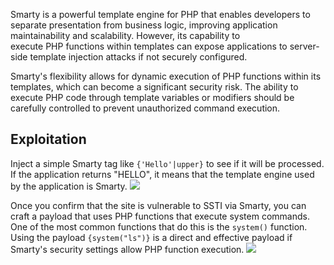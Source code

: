 Smarty is a powerful template engine for PHP that enables developers to separate presentation from business logic, improving application maintainability and scalability. However, its capability to execute PHP functions within templates can expose applications to server-side template injection attacks if not securely configured.

Smarty's flexibility allows for dynamic execution of PHP functions within its templates, which can become a significant security risk. The ability to execute PHP code through template variables or modifiers should be carefully controlled to prevent unauthorized command execution.

##  Exploitation
Inject a simple Smarty tag like `{'Hello'|upper}` to see if it will be processed. If the application returns "HELLO", it means that the template engine used by the application is Smarty.
	![](Pasted%20image%2020250106044353.png)

Once you confirm that the site is vulnerable to SSTI via Smarty, you can craft a payload that uses PHP functions that execute system commands. One of the most common functions that do this is the `system()` function. Using the payload `{system("ls")}` is a direct and effective payload if Smarty's security settings allow PHP function execution.
	![](Pasted%20image%2020250106044420.png)
